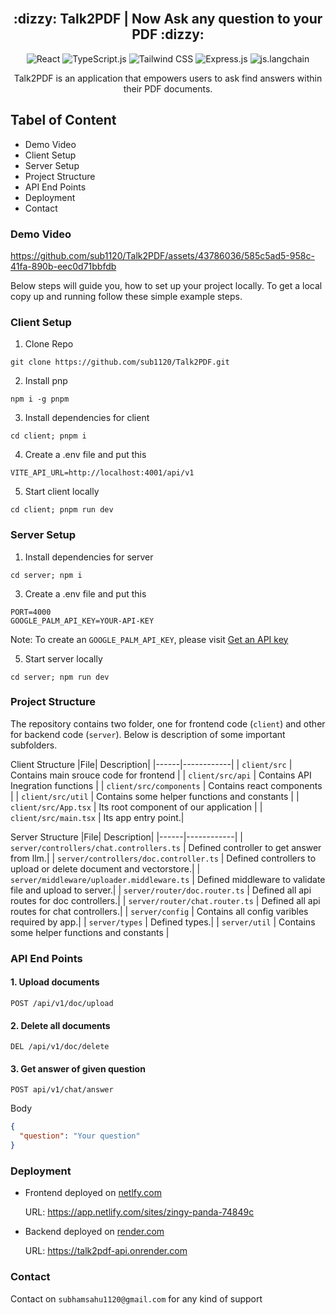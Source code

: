 <div align="center">
  <br>
  <h2> :dizzy: Talk2PDF | Now Ask any question to your PDF :dizzy:</h2>
  
![React](https://img.shields.io/badge/react-%2320232a.svg?style=for-the-badge&logo=react&logoColor=%2361DAFB)
![TypeScript.js](https://img.shields.io/badge/TypeScript-007ACC?style=for-the-badge&logo=typescript&logoColor=white)
![Tailwind CSS](https://img.shields.io/badge/Tailwind_CSS-38B2AC?style=for-the-badge&logo=tailwind-css&logoColor=white)
![Express.js](https://img.shields.io/badge/Express%20js-000000?style=for-the-badge&logo=express&logoColor=white)
![js.langchain](https://img.shields.io/badge/langchain%20js-000000?style=for-the-badge&logo=reactjs&logoColor=white)

  <p>Talk2PDF is an application that empowers users to ask find answers within their PDF documents.</p>
</div>


## Tabel of Content
- Demo Video 
- Client Setup
- Server Setup
- Project Structure
- API End Points
- Deployment
- Contact

### Demo Video

https://github.com/sub1120/Talk2PDF/assets/43786036/585c5ad5-958c-41fa-890b-eec0d71bbfdb

Below steps will guide you, how to set up your project locally. To get a local copy up and running follow these simple example steps.

### Client Setup

1. Clone Repo
```
git clone https://github.com/sub1120/Talk2PDF.git
```

2. Install pnp
```
npm i -g pnpm
```

3. Install dependencies for client
```
cd client; pnpm i
```

4. Create a .env file and put this
```
VITE_API_URL=http://localhost:4001/api/v1
```

5. Start client locally
```
cd client; pnpm run dev
```

### Server Setup

1. Install dependencies for server
```
cd server; npm i
```

3. Create a .env file and put this
```
PORT=4000
GOOGLE_PALM_API_KEY=YOUR-API-KEY
```

Note: To create an `GOOGLE_PALM_API_KEY`, please visit [Get an API key](https://developers.generativeai.google/tutorials/setup)

5. Start server locally
```
cd server; npm run dev
```

### Project Structure
The repository contains two folder, one for frontend code (`client`) and other for backend code (`server`). Below is description of some important subfolders.

Client Structure
|File| Description|
|------|------------|
| `client/src` | Contains main srouce code for frontend |
| `client/src/api` | Contains API Inegration functions |
| `client/src/components` | Contains react components |
| `client/src/util` | Contains some helper functions and constants |
| `client/src/App.tsx` | Its root component of our application |
| `client/src/main.tsx` | Its app entry point.|

Server Structure
|File| Description|
|------|------------|
| `server/controllers/chat.controllers.ts` | Defined controller to get answer from llm.|
| `server/controllers/doc.controller.ts` | Defined controllers to upload or delete document and vectorstore.|
| `server/middleware/uploader.middleware.ts` | Defined middleware to validate file and upload to server.|
| `server/router/doc.router.ts` | Defined all api routes for doc controllers.|
| `server/router/chat.router.ts` | Defined all api routes for chat controllers.|
| `server/config` | Contains all config varibles required by app.|
| `server/types` | Defined types.|
| `server/util` | Contains some helper functions and constants |

### API End Points 

#### 1. Upload documents

```
POST /api/v1/doc/upload
```

#### 2. Delete all documents

```
DEL /api/v1/doc/delete
```

#### 3. Get answer of given question

```
POST api/v1/chat/answer
```

Body

```JSON
{
  "question": "Your question"
}
```

### Deployment
- Frontend deployed on [netlfy.com](https://app.netlify.com/)

  URL: https://app.netlify.com/sites/zingy-panda-74849c
  
- Backend deployed on [render.com](https://render.com/)

  URL: https://talk2pdf-api.onrender.com

### Contact
Contact on `subhamsahu1120@gmail.com` for any kind of support
